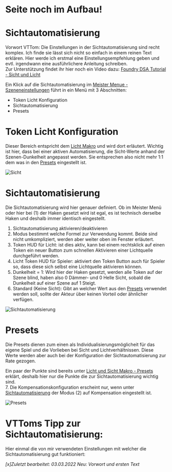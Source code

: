 # Seite noch im Aufbau!

# Sichtautomatisierung
Vorwort VTTom: Die Einstellungen in der Sichtautomatisierung sind recht komplex. Ich finde sie lässt sich nicht so einfach in einem reinen Text erklären. Hier werde ich erstmal eine Einstellungsempfehlung geben und evtl. irgendwann eine ausführlichere Anleitung schreiben.   
Zur Unterstützung findet ihr hier noch ein Video dazu:  [Foundry DSA Tutorial - Sicht und Licht](https://youtu.be/2WnYh1kpXrU)

Ein Klick auf die Sichtautomatisierung im [Meister Menue - Szeneneinstellungen](de-Meister-Menue-Szeneneinstellungen.md) führt in ein Menü mit 3 Abschnitten:
* Token Licht Konfiguration
* Sichtautomatisierung
* Presets

# Token Licht Konfiguration
Dieser Bereich entspricht dem [Licht Makro](de-Licht-und-Sicht-Makro.md) und wird dort erläutert. Wichtig ist hier, dass bei einer aktiven Automatisierung, die Sicht-Werte anhand der Szenen-Dunkelheit angepasst werden. Sie entsprechen also nicht mehr 1:1 dem was in den [Presets](de-Meister-Menue-Sichtautomatisierung.md#presets) eingestellt ist.

![Sicht](https://raw.githubusercontent.com/Plushtoast/dsa5-foundryVTT-wiki/master/de/images/Token-Licht-Konfiguration_Sicht.jpg)

# Sichtautomatisierung
Die Sichtautomatisierung wird hier genauer definiert. Ob im Meister Menü oder hier bei (1) der Haken gesetzt wird ist egal, es ist technisch derselbe Haken und deshalb immer identisch eingestellt.  
1. Sichtautomatisierung aktivieren/deaktivieren
2. Modus bestimmt welche Formel zur Verwendung kommt. Beide sind nicht umkompliziert, werden aber weiter oben im Fenster erläutert.
3. Token HUD für Licht: ist dies aktiv, kann bei einem rechtsklick auf einen Token ein neuer Button zum schnellen Aktivieren einer Lichtquelle durchgeführt werden.
4. Licht Token HUD für Spieler: aktiviert den Token Button auch für Spieler so, dass diese sich selbst eine Lichtquelle aktivieren können.
5. Dunkelheit = 1: Wird hier der Haken gesetzt, werden alle Token auf der Szene blind, haben also 0 Dämmer- und 0 Helle Sicht, sobald die Dunkelheit auf einer Szene auf 1 Steigt.
6. Standard (Keine Sicht): Gibt an welcher Wert aus den [Presets](de-Meister-Menue-Sichtautomatisierung.md#presets) verwendet werden soll, sollte der Akteur über keinen Vorteil oder ähnlicher verfügen.

![Sichtautomatisierung](https://raw.githubusercontent.com/Plushtoast/dsa5-foundryVTT-wiki/master/de/images/Token-Licht-Konfiguration_Sichtautomatisierung.jpg)

# Presets
Die Presets dienen zum einen als Individualisierungsmöglicheit für das eigene Spiel und die Vorlieben bei Sicht und Lichtverhältnissen. Diese Werte werden aber auch bei der Konfiguration der Sichtautomatisierung zur Rate gezogen.

Ein paar der Punkte sind bereits unter [Licht und Sicht Makro - Presets](de-Licht-und-Sicht-Makro.md#presets) erklärt, deshalb hier nur die Punkte die zur Sichtautomatisierung wichtig sind.  
7. Die Kompensationskonfiguration erscheint nur, wenn unter [Sichtautomatisierung](de-Meister-Menue-Sichtautomatisierung.md#sichtautomatisierung) der Modus (2) auf Kompensation eingestellt ist.

![Presets](https://raw.githubusercontent.com/Plushtoast/dsa5-foundryVTT-wiki/master/de/images/Token-Licht-Konfiguration_Presets.jpg)

# VTToms Tipp zur Sichtautomatisierung:
Hier einmal die von mir verwendeten Einstellungen mit welcher die Sichtautomatisierung gut funktioniert:



*[x]Zuletzt bearbeitet: 03.03.2022* 
*Neu: Vorwort und ersten Text*